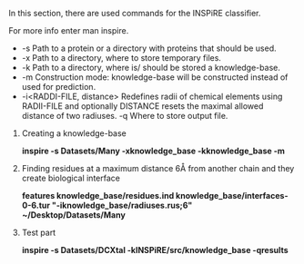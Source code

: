 In this section, there are used commands for the INSPiRE classifier.


For more info enter man inspire.

- -s<PATH-TO-PROTEIN>  Path  to  a  protein  or  a  directory  with  proteins  that  should  be used.
- -x<TEMP-DIR>  Path to a directory, where to store temporary files.
- -k<KNOWLEDGE-BASE> Path to a directory, where is/ should be stored a knowledge-base.
- -m Construction mode: knowledge-base will be constructed instead of used for prediction.
- -i<RADDI-FILE, distance> Redefines  radii  of  chemical  elements  using  RADII-FILE  and optionally DISTANCE resets the maximal
                          allowed distance of two radiuses.
-q<OUTPUT-PATH> Where  to  store  output file.
 

1. Creating a knowledge-base
   
   **inspire -s Datasets/Many -xknowledge_base -kknowledge_base -m**
   
2. Finding residues at a maximum distance 6Å from another chain and they create biological interface
  
   **features knowledge_base/residues.ind knowledge_base/interfaces-0-6.tur "-iknowledge_base/radiuses.rus;6" ~/Desktop/Datasets/Many**
  
3. Test part 
  
    **inspire -s Datasets/DCXtal -kINSPiRE/src/knowledge_base -qresults**

